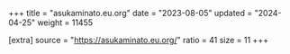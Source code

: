 +++
title = "asukaminato.eu.org"
date = "2023-08-05"
updated = "2024-04-25"
weight = 11455

[extra]
source = "https://asukaminato.eu.org/"
ratio = 41
size = 11
+++
